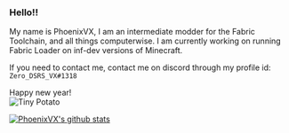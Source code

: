 ### Hello!!

My name is PhoenixVX, I am an intermediate modder for the Fabric Toolchain, and all things computerwise.
I am currently working on running Fabric Loader on inf-dev versions of Minecraft.

If you need to contact me, contact me on discord through my profile id: `Zero_DSRS_VX#1318`

Happy new year!
<br/>
![Tiny Potato](https://cdn.discordapp.com/emojis/552977803633623040.png?v=1)

[![PhoenixVX's github stats](https://github-readme-stats.vercel.app/api?username=PhoenixVX)](https://github.com/anuraghazra/github-readme-stats)

